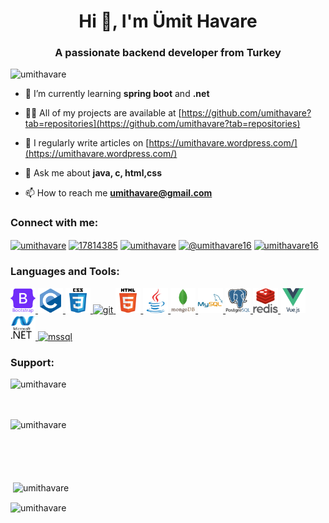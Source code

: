 <h1 align="center">Hi 👋, I'm Ümit Havare</h1>
<h3 align="center">A passionate backend developer from Turkey</h3>

<p align="left"> <img src="https://komarev.com/ghpvc/?username=umithavare&label=Profile%20views&color=0e75b6&style=flat" alt="umithavare" /> </p>

- 🌱 I’m currently learning **spring boot** and **.net**

- 👨‍💻 All of my projects are available at [https://github.com/umithavare?tab=repositories](https://github.com/umithavare?tab=repositories)

- 📝 I regularly write articles on [https://umithavare.wordpress.com/](https://umithavare.wordpress.com/)

- 💬 Ask me about **java, c, html,css**

- 📫 How to reach me **umithavare@gmail.com**

<h3 align="left">Connect with me:</h3>
<p align="left">
<a href="https://linkedin.com/in/umithavare" target="blank"><img align="center" src="https://raw.githubusercontent.com/rahuldkjain/github-profile-readme-generator/master/src/images/icons/Social/linked-in-alt.svg" alt="umithavare" height="30" width="40" /></a>
<a href="https://stackoverflow.com/users/17814385" target="blank"><img align="center" src="https://raw.githubusercontent.com/rahuldkjain/github-profile-readme-generator/master/src/images/icons/Social/stack-overflow.svg" alt="17814385" height="30" width="40" /></a>
<a href="https://instagram.com/umithavare" target="blank"><img align="center" src="https://raw.githubusercontent.com/rahuldkjain/github-profile-readme-generator/master/src/images/icons/Social/instagram.svg" alt="umithavare" height="30" width="40" /></a>
<a href="https://medium.com/@umithavare16" target="blank"><img align="center" src="https://raw.githubusercontent.com/rahuldkjain/github-profile-readme-generator/master/src/images/icons/Social/medium.svg" alt="@umithavare16" height="30" width="40" /></a>
<a href="https://www.hackerrank.com/umithavare16" target="blank"><img align="center" src="https://raw.githubusercontent.com/rahuldkjain/github-profile-readme-generator/master/src/images/icons/Social/hackerrank.svg" alt="umithavare16" height="30" width="40" /></a>
</p>

<h3 align="left">Languages and Tools:</h3>
<p align="left">
  <a href="https://getbootstrap.com" target="_blank" rel="noreferrer">
    <img src="https://raw.githubusercontent.com/devicons/devicon/master/icons/bootstrap/bootstrap-plain-wordmark.svg" alt="bootstrap" width="40" height="40"/>
  </a>
  <a href="https://www.cprogramming.com/" target="_blank" rel="noreferrer">
    <img src="https://raw.githubusercontent.com/devicons/devicon/master/icons/c/c-original.svg" alt="c" width="40" height="40"/>
  </a>
  <a href="https://www.w3schools.com/css/" target="_blank" rel="noreferrer">
    <img src="https://raw.githubusercontent.com/devicons/devicon/master/icons/css3/css3-original-wordmark.svg" alt="css3" width="40" height="40"/>
  </a>
  <a href="https://git-scm.com/" target="_blank" rel="noreferrer">
    <img src="https://www.vectorlogo.zone/logos/git-scm/git-scm-icon.svg" alt="git" width="40" height="40"/>
  </a>
  <a href="https://www.w3.org/html/" target="_blank" rel="noreferrer">
    <img src="https://raw.githubusercontent.com/devicons/devicon/master/icons/html5/html5-original-wordmark.svg" alt="html5" width="40" height="40"/>
  </a>
  <a href="https://www.java.com" target="_blank" rel="noreferrer">
    <img src="https://raw.githubusercontent.com/devicons/devicon/master/icons/java/java-original.svg" alt="java" width="40" height="40"/>
  </a>
  <a href="https://www.mongodb.com/" target="_blank" rel="noreferrer">
    <img src="https://raw.githubusercontent.com/devicons/devicon/master/icons/mongodb/mongodb-original-wordmark.svg" alt="mongodb" width="40" height="40"/>
  </a>
  <a href="https://www.mysql.com/" target="_blank" rel="noreferrer">
    <img src="https://raw.githubusercontent.com/devicons/devicon/master/icons/mysql/mysql-original-wordmark.svg" alt="mysql" width="40" height="40"/>
  </a>
  <a href="https://www.postgresql.org" target="_blank" rel="noreferrer">
    <img src="https://raw.githubusercontent.com/devicons/devicon/master/icons/postgresql/postgresql-original-wordmark.svg" alt="postgresql" width="40" height="40"/>
  </a>
  <a href="https://redis.io/" target="_blank" rel="noreferrer">
    <img src="https://raw.githubusercontent.com/devicons/devicon/master/icons/redis/redis-original-wordmark.svg" alt="redis" width="40" height="40"/>
  </a>
  <a href="https://vuejs.org/" target="_blank" rel="noreferrer">
    <img src="https://raw.githubusercontent.com/devicons/devicon/master/icons/vuejs/vuejs-original-wordmark.svg" alt="vuejs" width="40" height="40"/>
  </a>
  <a href="https://dotnet.microsoft.com/" target="_blank" rel="noreferrer">
    <img src="https://raw.githubusercontent.com/devicons/devicon/master/icons/dot-net/dot-net-original-wordmark.svg" alt=".net" width="40" height="40"/>
  </a>
  <a href="https://www.microsoft.com/en-us/sql-server" target="_blank" rel="noreferrer">
    <img src="https://www.svgrepo.com/show/303229/microsoft-sql-server-logo.svg" alt="mssql" width="40" height="40"/>
  </a>
</p>



<h3 align="left">Support:</h3>
<p>
  <a href="https://www.buymeacoffee.com/umithavare"> 
  <img align="left" src="https://cdn.buymeacoffee.com/buttons/v2/default-yellow.png" height="50" width="210" alt="umithavare" />
  </a>
</p> <br><br><br>

<p align="left"><img align="left" src="https://github-readme-stats.vercel.app/api/top-langs?username=umithavare&show_icons=true&locale=en&layout=compact&theme=github_dark" alt="umithavare" /></p><br><br><br><br><br>

<p align="left">&nbsp;<img align="center" src="https://github-readme-stats.vercel.app/api?username=umithavare&show_icons=true&locale=en&theme=github_dark" alt="umithavare" /></p>

<p align="left"><img align="center" src="https://github-readme-streak-stats.herokuapp.com/?user=umithavare&theme=github_dark" alt="umithavare" /></p>

